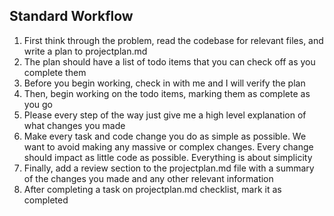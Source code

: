 ## Standard Workflow
1. First think through the problem, read the codebase for relevant files, and write a plan to projectplan.md
2. The plan should have a list of todo items that you can check off as you complete them
3. Before you begin working, check in with me and I will verify the plan
4. Then, begin working on the todo items, marking them as complete as you go
5. Please every step of the way just give me a high level explanation of what changes you made
6. Make every task and code change you do as simple as possible. We want to avoid making any massive or complex changes. Every change should impact as little code as possible. Everything is about simplicity
7. Finally, add a review section to the projectplan.md file with a summary of the changes you made and any other relevant information
8. After completing a task on projectplan.md checklist, mark it as completed

